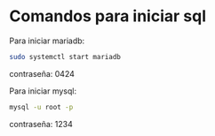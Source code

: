 # Comandos para iniciar sql
Para iniciar mariadb:
````bash
sudo systemctl start mariadb
````
contraseña: 0424

Para iniciar mysql:
````bash
mysql -u root -p
````
contraseña: 1234
